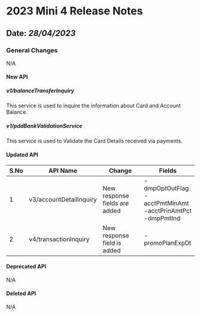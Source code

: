 # 2023 Mini 4 Release Notes

## Date: *28/04/2023*

### General Changes

N/A

#### New API

##### *v1/balanceTransferInquiry*

This service is used to inquire the information about Card and Account Balance.

##### *v1/pddBankValidationService*

This service is used to Validate the Card Details received via payments.

#### Updated API

| S.No | API Name                | Change                        | Fields                                                                  |
|------|-------------------------|-------------------------------|-------------------------------------------------------------------------|
| 1    | v3/accountDetailInquiry | New response fields are added | -dmpOptOutFlag<br/> -acctPmtMinAmt<br/> -acctPrinAmtPct<br/> -dmpPmtInd |
| 2    | v4/transactionInquiry   | New response field is added   | -promoPlanExpDt                                                         |

#### Deprecated API

N/A

#### Deleted API

N/A